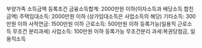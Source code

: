 
부양가족 소득금액 등록조건
금융소득합계: 2000만원 이하(이자소득과 배당소득 합친금액)
주택임대소득: 2000만원 이하 (상가임대소득은 사업소득의 해당)
기타소득: 300만원 이하
사적연금: 1500만원 이하
근로소득: 500만원 이하 등록가능(일용직 근로소득 무조건 분리과세)
사업소득: 100만원 이하 등록가능
무조건분리 과세:복권당첨금, 일용직소득